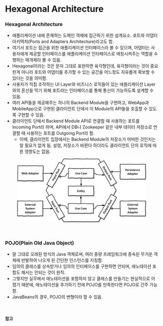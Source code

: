 # Hexagonal Architecture

### Hexagonal Architecture
* 애플리케이션 내에 존재하는 도메인 객체에 접근하기 위한 설계요소. 포트와 어댑터 아키텍처(Ports and Adapters Architecture)라고도 함.
* 여기서 포트는 접근을 위한 애플리케이션 인터페이스라 볼 수 있으며, 어댑터는 사용자에게 제공할 인터페이스를 애플리케이션 인터페이스로 매칭시켜주는 역할을 수행하는 매개체라 볼 수 있음.
* Hexagonal이라는 것은 문자 그대로 표현하면 육각형인데, 육각형이라는 것이 중요한게 아니라 포트와 어댑터를 추가할 수 있는 공간을 어느정도 자유롭게 확보할 수 있다는 것을 의미함.
* 사용자가 직접 조작하는 UI Layer와 비즈니스 로직들이 있는 애플리케이션 Layer와의 혼선을 막기 위해 포트라는 인터페이스를 통해 통신이 가능하도록 설계할 수 있음.
* 여러 API들을 제공해주는 하나의 Backend Module을 구현하고, WebApp과 MobileApp으로 구현된 클라이언트 단에서 이 Module의 API들을 호출할 수 있도록 구현할 수 있음.
* 클라이언트 단에서 Backend Module API로 연결할 때 사용하는 포트를 Incoming Port라 하며, API에서 DB나 Zookeeper 같은 내부 데이터 저장소로 연결할 때 사용하는 포트를 Outgoing Port라 함.
  * 이때, 클라이언트 입장에서는 Backend Module의 저장소가 어떠한 것인지는 알 필요가 없게 됨. 설령, 저장소가 바뀐다 하더라도 클라이언트 단의 로직에 따른 영향도는 없음.

<figure><img src="./images/hexagonal-architecture.png" alt=""></figure>

<br>

### POJO(Plain Old Java Object)
* 말 그대로 오래된 방식의 Java 객체로써, 여러 중량 프레임워크에 종속된 무거운 객체에 반발하여 나오게 된 간단한 인스턴스를 지칭함.
* 임의의 클래스를 상속받거나 임의의 인터페이스를 구현하면 안되며, 애노테이션 포함도 해서는 안되는 것이 원칙.
* 그렇지만 실무에서 애노테이션을 포함하지 않고 클래스를 만들기는 현실적으로 어렵기 때문에, 애노테이션을 추가하기 전에 POJO를 만족한다면 POJO로 간주 가능함.
* JavaBeans의 경우, POJO의 변형이라 할 수 있음.

<br>

#### 참고
